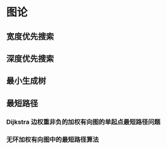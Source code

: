 # 图论

## 宽度优先搜索

## 深度优先搜索

## 最小生成树

## 最短路径

### Dijkstra 边权重非负的加权有向图的单起点最短路径问题

### 无环加权有向图中的最短路径算法
